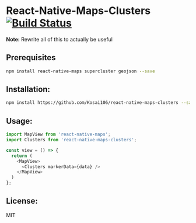 # React-Native-Maps-Clusters [![Build Status](https://travis-ci.org/Kosai106/react-native-maps-cluster.svg?branch=master)](https://travis-ci.org/Kosai106/react-native-maps-cluster)

__Note:__ Rewrite all of this to actually be useful

## Prerequisites
```bash
npm install react-native-maps supercluster geojson --save
```

## Installation:
```bash
npm install https://github.com/Kosai106/react-native-maps-clusters --save
```

## Usage:
```js
import MapView from 'react-native-maps';
import Clusters from 'react-native-maps-clusters';

const view = () => {
  return (
    <MapView>
      <Clusters markerData={data} />
    </MapView>
  )
};
```

## License:
MIT